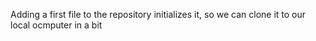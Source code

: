 Adding a first file to the repository initializes it, so we can clone it to our local ocmputer in a bit
